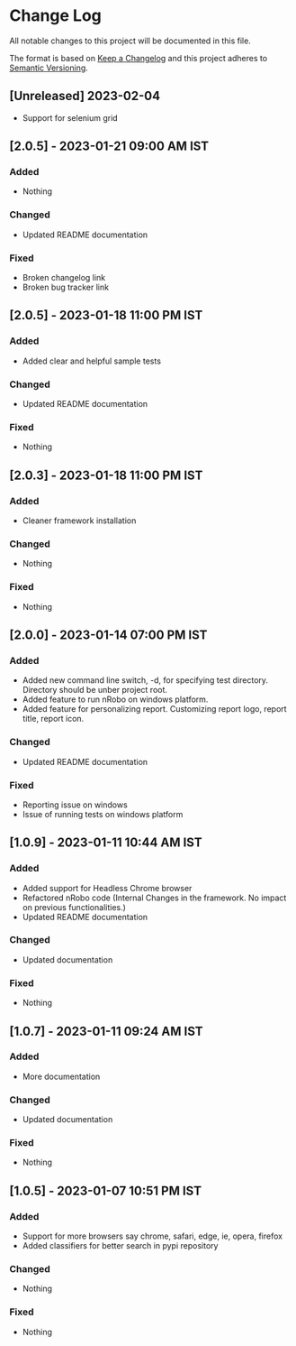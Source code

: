 
# Change Log
All notable changes to this project will be documented in this file.
 
The format is based on [Keep a Changelog](http://keepachangelog.com/)
and this project adheres to [Semantic Versioning](http://semver.org/).
 
## [Unreleased] 2023-02-04
 
- Support for selenium grid

## [2.0.5] - 2023-01-21 09:00 AM IST
### Added
- Nothing
### Changed
- Updated README documentation
### Fixed
- Broken changelog link
- Broken bug tracker link

## [2.0.5] - 2023-01-18 11:00 PM IST
### Added
- Added clear and helpful sample tests
### Changed
- Updated README documentation
### Fixed
- Nothing

## [2.0.3] - 2023-01-18 11:00 PM IST
### Added
- Cleaner framework installation
### Changed
- Nothing
### Fixed
- Nothing


## [2.0.0] - 2023-01-14 07:00 PM IST
### Added
- Added new command line switch, -d, for specifying test directory. Directory should be unber project root.
- Added feature to run nRobo on windows platform.
- Added feature for personalizing report. Customizing report logo, report title, report icon.
### Changed
- Updated README documentation
### Fixed
- Reporting issue on windows 
- Issue of running tests on windows platform

## [1.0.9] - 2023-01-11 10:44 AM IST
### Added
- Added support for Headless Chrome browser
- Refactored nRobo code (Internal Changes in the framework. No impact on previous functionalities.)
- Updated README documentation
### Changed
- Updated documentation
### Fixed
- Nothing 

## [1.0.7] - 2023-01-11 09:24 AM IST
### Added
- More documentation
### Changed
- Updated documentation
### Fixed
- Nothing 

## [1.0.5] - 2023-01-07 10:51 PM IST

### Added
- Support for more browsers say chrome, safari, edge, ie, opera, firefox
- Added classifiers for better search in pypi repository
### Changed
- Nothing
### Fixed
- Nothing  